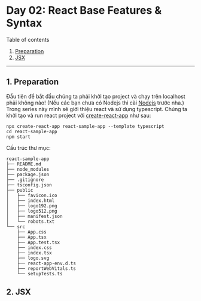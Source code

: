 # Day 02: React Base Features & Syntax

Table of contents  
1. [Preparation](1-preparation)
2. [JSX](2-jsx)
---

## 1. Preparation

Đầu tiên để bắt đầu chúng ta phải khởi tạo project và chạy trên localhost phải không nào! (Nếu các bạn chưa có Nodejs thì cài [Nodejs](https://nodejs.org/en/) trước nha.)  
Trong series này mình sẽ giới thiệu react và sử dụng typescript. Chúng ta khởi tạo và run react project với [create-react-app](https://create-react-app.dev/docs/getting-started/) như sau:

```
npx create-react-app react-sample-app --template typescript
cd react-sample-app
npm start
```
Cấu trúc thư mục:
```
react-sample-app
├── README.md
├── node_modules
├── package.json
├── .gitignore
├── tsconfig.json
├── public
│   ├── favicon.ico
│   ├── index.html
│   ├── logo192.png
│   ├── logo512.png
│   ├── manifest.json
│   └── robots.txt
└── src
    ├── App.css
    ├── App.tsx
    ├── App.test.tsx
    ├── index.css
    ├── index.tsx
    ├── logo.svg
    ├── react-app-env.d.ts
    ├── reportWebVitals.ts
    └── setupTests.ts
```

## 2. JSX

